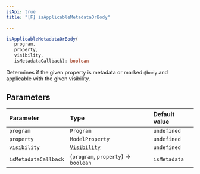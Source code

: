 ```yaml
---
jsApi: true
title: "[F] isApplicableMetadataOrBody"

---
```

```ts
isApplicableMetadataOrBody(
   program, 
   property, 
   visibility, 
   isMetadataCallback): boolean
```

Determines if the given property is metadata or marked `@body` and
applicable with the given visibility.

## Parameters

| Parameter | Type | Default value |
| :------ | :------ | :------ |
| `program` | `Program` | `undefined` |
| `property` | `ModelProperty` | `undefined` |
| `visibility` | [`Visibility`](../enumerations/Visibility.md) | `undefined` |
| `isMetadataCallback` | (`program`, `property`) => `boolean` | `isMetadata` |
